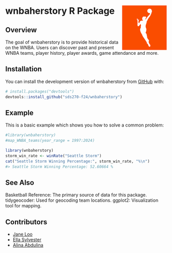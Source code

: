 
<!-- README.md is generated from README.Rmd. Please edit that file -->

# wnbaherstory R Package <img src="data-raw/wnba.png" align="right" height="139"/>

<!-- badges: start -->
<!-- badges: end -->

## Overview

The goal of wnbaherstory is to provide historical data on the WNBA.
Users can discover past and present WNBA teams, player history, player
awards, game attendance and more.

## Installation

You can install the development version of wnbaherstory from
[GitHub](https://github.com/) with:

``` r
# install.packages("devtools")
devtools::install_github("sds270-f24/wnbaherstory")
```

## Example

This is a basic example which shows you how to solve a common problem:

``` r
#library(wnbaherstory)
#map_WNBA_teams(year_range = 1997:2024)
```

``` r
library(wnbaherstory)
storm_win_rate <- winRate("Seattle Storm")
cat("Seattle Storm Winning Percentage:", storm_win_rate, "%\n")
#> Seattle Storm Winning Percentage: 52.60664 %
```

## See Also

Basketball Reference: The primary source of data for this package.
tidygeocoder: Used for geocoding team locations. ggplot2: Visualization
tool for mapping.

## Contributors

- [Jane Loo](https://github.com/janeloo10)
- [Ella Sylvester](https://github.com/esylvester04)
- [Alina Abdulina](https://github.com/AlinaAbdulina)
